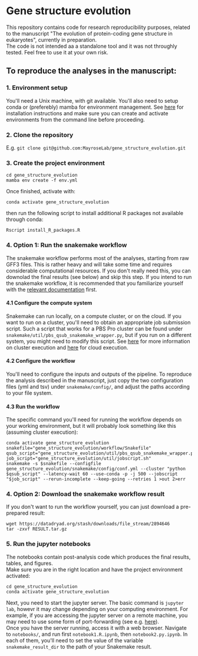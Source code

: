 # Gene structure evolution
This repository contains code for research reproducibility purposes, related to the manuscript "The evolution of protein-coding gene structure in eukaryotes", currently in preparation.  
The code is not intended aa a standalone tool and it was not throughly tested. Feel free to use it at your own risk.
## To reproduce the analyses in the manuscript:
### 1. Environment setup
You'll need a Unix machine, with git available. You'll also need to setup conda or (preferebly) mamba for environment management. See [here](https://mamba.readthedocs.io/en/latest/installation/mamba-installation.html) for installation instructions and make sure you can create and activate environments from the command line before proceeding.
### 2. Clone the repository
E.g. `git clone git@github.com:MayroseLab/gene_structure_evolution.git`
### 3. Create the project environment
```
cd gene_structure_evolution
mamba env create -f env.yml
```
Once finished, activate with:
```
conda activate gene_structure_evolution
```
then run the following script to install additional R packages not available through conda:
```
Rscript install_R_packages.R
```
### 4. Option 1: Run the snakemake workflow
The snakemake workflow performs most of the analyses, starting from raw GFF3 files. This is rather heavy and will take some time and requires considerable computational resources. If you don't really need this, you can downolad the final results (see below) and skip this step. If you intend to run the snakemake workflow, it is recommended that you familiarize yourself with the [relevant documentation](https://snakemake.readthedocs.io/en/stable/tutorial/tutorial.html) first.
#### 4.1 Configure the compute system
Snakemake can run locally, on a compute cluster, or on the cloud. If you want to run on a cluster, you'll need to obtain an appropriate job submission script. Such a script that works for a PBS Pro cluster can be found under `snakemake/util/pbs_qsub_snakemake_wrapper.py`, but if you run on a different system, you might need to modify this script. See [here](https://snakemake.readthedocs.io/en/stable/tutorial/additional_features.html#cluster-execution) for more information on cluster execution and [here](https://snakemake.readthedocs.io/en/master/executing/cloud.html) for cloud execution.
#### 4.2 Configure the workflow
You'll need to configure the inputs and outputs of the pipeline. To reproduce the analysis described in the manuscript, just copy the two configuration files (yml and tsv) under `snakemake/config/`, and adjust the paths according to your file system.
#### 4.3 Run the workflow
The specific command you'll need for running the workflow depends on your working environment, but it will probably look something like this (assuming cluster execution):
```
conda activate gene_structure_evolution
snakefile="gene_structure_evolution/workflow/Snakefile"
qsub_script="gene_structure_evolution/util/pbs_qsub_snakemake_wrapper.py"
job_script="gene_structure_evolution/util/jobscript.sh"
snakemake -s $snakefile --configfile gene_structure_evolution/snakemake/config/conf.yml --cluster "python $qsub_script" --latency-wait 60 --use-conda -p -j 500 --jobscript "$job_script" --rerun-incomplete --keep-going --retries 1 >out 2>err
```
### 4. Option 2: Download the snakemake workflow result
If you don't want to run the workflow yourself, you can just download a pre-prepared result:
```
wget https://datadryad.org/stash/downloads/file_stream/2894646
tar -zxvf RESULT.tar.gz
```
### 5. Run the jupyter notebooks
The notebooks contain post-analysis code which produces the final results, tables, and figures.  
Make sure you are in the right location and have the project environment activated:
```
cd gene_structure_evolution
conda activate gene_structure_evolution
```
Next, you need to start the jupyter server. The basic command is `jupyter lab`, howevr it may change depending on your computing environment. For example, if you are accessing the jupyter server on a remote machine, you may need to use some form of port-forwarding (see e.g. [here](https://ljvmiranda921.github.io/notebook/2018/01/31/running-a-jupyter-notebook/)).  
Once you have the server running, access it with a web browser. Navigate to `notebooks/`, and run first `notebook1.R.ipynb`, then `notebook2.py.ipynb`. In each of them, you'll need to set the value of the variable `snakemake_result_dir` to the path of your Snakemake result.

